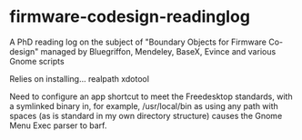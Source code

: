 firmware-codesign-readinglog
============================

A PhD reading log on the subject of "Boundary Objects for Firmware Co-design" managed by Bluegriffon, Mendeley, BaseX, Evince and various Gnome scripts

Relies on installing...
realpath
xdotool

Need to configure an app shortcut to meet the Freedesktop standards, with a symlinked binary in, for example, /usr/local/bin as using any path with spaces (as is standard in my own directory structure) causes the Gnome Menu Exec parser to barf.



